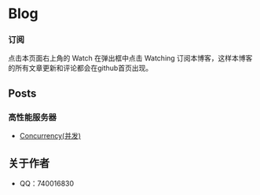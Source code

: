 Blog
========

### 订阅
点击本页面右上角的 Watch 在弹出框中点击 Watching 订阅本博客，这样本博客的所有文章更新和评论都会在github首页出现。


## Posts

### 高性能服务器

- [Concurrency(并发)](https://github.com/o-my-god/Blog/wiki/Concurrency%28并发%29)



## 关于作者
- QQ：740016830